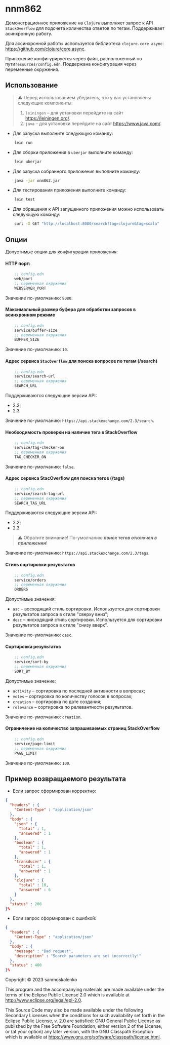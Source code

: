 # nnm862

Демонстрационное приложение на `Clojure` выполняет запрос к API `StackOverflow` для подсчета количества ответов по тегам. Поддерживает асинхронную работу.

Для ассинхронной работы используется библиотека `clojure.core.async`: https://github.com/clojure/core.async.

Приложение конфигурируется через файл, расположенный по пути`resources/config.edn`. Поддержана конфигурация через переменные окружения.

## Использование

> :warning: Перед использованием убедитесь, что у вас установлены следующие компоненты:
> 1. `leiningen` – для установки перейдите на сайт https://leiningen.org/.
> 2. `java` – для установки перейдите на сайт https://www.java.com/.

* Для запуска выполните следующую команду:

```bash
    lein run
```

* Для сборки приложения в `uberjar` выполните команду: 

```bash
    lein uberjar
```

* Для запуска собранного приложения выполните команду:

```bash
    java -jar nnm862.jar
```

* Для тестирования приложения выполните команду: 

```bash
    lein test
```

* Для обращения к API запущенного приложения можно использовать следующую команду:

```bash
    curl -X GET "http://localhost:8080/search?tag=clojure&tag=scala"
```

## Опции

Допустимые опции для конфигурации приложения:

#### HTTP порт:
```clojure
    ;; config.edn
    web/port
    ;; переменная окружения
    WEBSERVER_PORT
```
Значение по-умолчанию: `8080`.

#### Максимальный размер буфера для обработки запросов в асинхронном режиме

```clojure
    ;; config.edn
    service/buffer-size
    ;; переменная окружения
    BUFFER_SIZE
```

Значение по-умолчанию: `10`.

#### Адрес сервиса `StacOverflow` для поиска вопросов по тегам (/search)

```clojure
    ;; config.edn
    service/search-url
    ;; переменная окружения
    SEARCH_URL
```
Поддерживаются следующие версии API:
* 2.2;
* 2.3.

Значение по-умолчанию: `https://api.stackexchange.com/2.3/search`.

#### Необходимость проверки на наличие тега в StackOverflow

```clojure
    ;; config.edn
    service/tag-checker-on
    ;; переменная окружения
    TAG_CHECKER_ON
```
Значение по-умолчанию: `false`.

#### Адрес сервиса StacOverflow для поиска тегов (/tags)

```clojure
    ;; config.edn
    service/search-tag-url
    ;; переменная окружения
    SEARCH_TAG_URL
```
Поддерживаются следующие версии API:
* 2.2;
* 2.3.

> :warning: Обратите внимание! По-умолчанию ***поиск тегов отключен в приложении***!

Значение по-умолчанию: `https://api.stackexchange.com/2.3/tags`.

#### Стиль сортировки результатов

```clojure
    ;; config.edn
    service/orders
    ;; переменная окружения
    ORDERS
```
Допустимые значения: 
* `asc` – восходящий стиль сортировки. Используется для сортировки результатов запроса в стиле "сверху вниз";
* `desc` – нисходящий стиль сортировки. Используется для сортировки результатов запроса в стиле "снизу вверх".

Значение по-умолчанию: `desc`.

#### Сортировка результатов

```clojure
    ;; config.edn
    service/sort-by
    ;; переменная окружения
    SORT_BY
```
Допустимые значение: 
* `activity` – сортировка по последней активности в вопросах;
* `votes` – сортировка по количеству голосов в вопросах;
* `creation` – сортировка по дате создания;
* `relevance` – сортировка по релевантности результатов.

Значение по-умолчанию: `creation`.

#### Ограничение на количество запрашиваемых страниц StackOverflow
```clojure
    ;; config.edn
    service/page-limit
    ;; переменная окружения
    PAGE_LIMIT
```

Значение по-умолчанию: `100`.

## Пример возвращаемого результата

* Если запрос сформирован корректно: 
```json
{
  "headers" : {
    "Content-Type" : "application/json"
  },
  "body" : {
    "json" : {
      "total" : 1,
      "answered" : 1
    },
    "boolean" : {
      "total" : 1,
      "answered" : 1
    },
    "transducer" : {
      "total" : 1,
      "answered" : 1
    },
    "clojure" : {
      "total" : 10,
      "answered" : 6
    }
  },
  "status" : 200
}%
```

* Если запрос сформирован с ошибкой: 
```json
{
  "headers" : {
    "Content-Type" : "application/json"
  },
  "body" : {
    "message" : "Bad request",
    "description" : "Search parameters are set incorrectly!"
  },
  "status" : 400
}%
```


Copyright © 2023 sanmoskalenko

This program and the accompanying materials are made available under the
terms of the Eclipse Public License 2.0 which is available at
http://www.eclipse.org/legal/epl-2.0.

This Source Code may also be made available under the following Secondary
Licenses when the conditions for such availability set forth in the Eclipse
Public License, v. 2.0 are satisfied: GNU General Public License as published by
the Free Software Foundation, either version 2 of the License, or (at your
option) any later version, with the GNU Classpath Exception which is available
at https://www.gnu.org/software/classpath/license.html.
